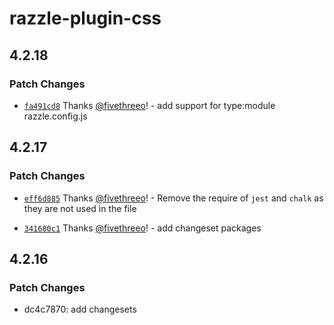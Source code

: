 # razzle-plugin-css

## 4.2.18

### Patch Changes

- [`fa491cd8`](https://github.com/jaredpalmer/razzle/commit/fa491cd849c1d1a63953bc91812b1d0889597c0c) Thanks [@fivethreeo](https://github.com/fivethreeo)! - add support for type:module razzle.config.js

## 4.2.17

### Patch Changes

- [`eff6d885`](https://github.com/jaredpalmer/razzle/commit/eff6d88545e0eef22b43b7426cd6d5437eadc341) Thanks [@fivethreeo](https://github.com/fivethreeo)! - Remove the require of `jest` and `chalk` as they are not used in the file

* [`341680c1`](https://github.com/jaredpalmer/razzle/commit/341680c1074131baac9940eb3b72a5a1b097c1e7) Thanks [@fivethreeo](https://github.com/fivethreeo)! - add changeset packages

## 4.2.16

### Patch Changes

- dc4c7870: add changesets
